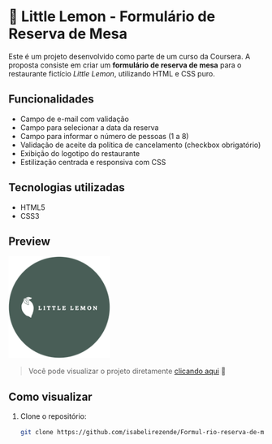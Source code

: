 # 🍋 Little Lemon - Formulário de Reserva de Mesa

Este é um projeto desenvolvido como parte de um curso da Coursera. A proposta consiste em criar um **formulário de reserva de mesa** para o restaurante fictício *Little Lemon*, utilizando HTML e CSS puro.

## Funcionalidades
- Campo de e-mail com validação
- Campo para selecionar a data da reserva
- Campo para informar o número de pessoas (1 a 8)
- Validação de aceite da política de cancelamento (checkbox obrigatório)
- Exibição do logotipo do restaurante
- Estilização centrada e responsiva com CSS

## Tecnologias utilizadas
- HTML5
- CSS3

## Preview

<img src="logo.png" alt="Logo do Little Lemon" width="200">

> Você pode visualizar o projeto diretamente [clicando aqui](https://isabelirezende.github.io/Formul-rio-reserva-de-mesa---Coursera/) 🔗  
> 

## Como visualizar

1. Clone o repositório:
   ```bash
   git clone https://github.com/isabelirezende/Formul-rio-reserva-de-mesa---Coursera
